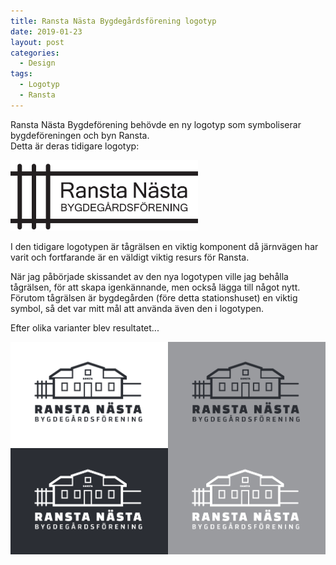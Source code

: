 ```yaml
---
title: Ransta Nästa Bygdegårdsförening logotyp
date: 2019-01-23
layout: post
categories:
  - Design
tags:
  - Logotyp
  - Ransta
---
```


Ransta Nästa Bygdeförening behövde en ny logotyp som symboliserar bygdeföreningen och byn Ransta.  
Detta är deras tidigare logotyp:  

<img src="/assets/postfiles/rnb-logga1.png" alt="Ransta Nästa Bygdeförening - tidigare logotyp" loading="lazy" style="max-width: 300px;">

I den tidigare logotypen är tågrälsen en viktig komponent då järnvägen har varit och fortfarande är en väldigt viktig resurs för Ransta.

När jag påbörjade skissandet av den nya logotypen ville jag behålla tågrälsen, för att skapa igenkännande, men också lägga till något nytt. Förutom tågrälsen är bygdegården (före detta stationshuset) en viktig symbol, så det var mitt mål att använda även den i logotypen.

Efter olika varianter blev resultatet...

<img src="/assets/postfiles/rnb-logo-chart.png" alt="Ransta Nästa Bygdeförening - ny logotyp" loading="lazy">
